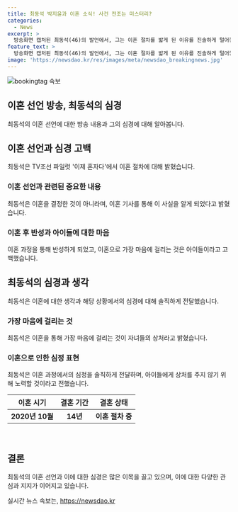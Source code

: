 ```yaml
---
title: 최동석 박지윤과 이혼 소식! 사건 전조는 미스터리?
categories:
  - News
excerpt: >
  방송화면 캡처된 최동석(46)의 발언에서, 그는 이혼 절차를 밟게 된 이유를 진솔하게 털어놓았다. 결혼 생활을 통해 반성하게 되고, 아이들에게 상처주지 않을까 하는 걱정을 토로했다. 또한 이혼 결정에 대해 주변의 반응과 자신의 심경을 솔직하게 고백했다. 최동석의 이야기는 감정적이고 따뜻한 인간 이야기로 사람들의 공감을 얻을 것으로 보인다.
feature_text: >
  방송화면 캡처된 최동석(46)의 발언에서, 그는 이혼 절차를 밟게 된 이유를 진솔하게 털어놓았다. 결혼 생활을 통해 반성하게 되고, 아이들에게 상처주지 않을까 하는 걱정을 토로했다. 또한 이혼 결정에 대해 주변의 반응과 자신의 심경을 솔직하게 고백했다. 최동석의 이야기는 감정적이고 따뜻한 인간 이야기로 사람들의 공감을 얻을 것으로 보인다.
image: 'https://newsdao.kr/res/images/meta/newsdao_breakingnews.jpg'
---
```


<p><img src="https://newsdao.kr/res/images/meta/newsdao_breakingnews.jpg" alt="bookingtag 속보" /></p>

<h2 data-ke-size="size26">이혼 선언 방송, 최동석의 심경</h2>

<p data-ke-size="size16">최동석의 이혼 선언에 대한 방송 내용과 그의 심경에 대해 알아봅니다.</p>

<h2 data-ke-size="size26">이혼 선언과 심경 고백</h2>

<p data-ke-size="size16">최동석은 TV조선 파일럿 '이제 혼자다'에서 이혼 절차에 대해 밝혔습니다.</p>

<h3 data-ke-size="size24">이혼 선언과 관련된 중요한 내용</h3>

<p data-ke-size="size16">최동석은 이혼을 결정한 것이 아니라며, 이혼 기사를 통해 이 사실을 알게 되었다고 밝혔습니다.</p>

<h3 data-ke-size="size24">이혼 후 반성과 아이들에 대한 마음</h3>

<p data-ke-size="size16">이혼 과정을 통해 반성하게 되었고, 이혼으로 가장 마음에 걸리는 것은 아이들이라고 고백했습니다.</p>

<h2 data-ke-size="size26">최동석의 심경과 생각</h2>

<p data-ke-size="size16">최동석은 이혼에 대한 생각과 해당 상황에서의 심경에 대해 솔직하게 전달했습니다.</p>

<h3 data-ke-size="size24">가장 마음에 걸리는 것</h3>

<p data-ke-size="size16">최동석은 이혼을 통해 가장 마음에 걸리는 것이 자녀들의 상처라고 밝혔습니다.</p>

<h3 data-ke-size="size24">이혼으로 인한 심정 표현</h3>

<p data-ke-size="size16">최동석은 이혼 과정에서의 심정을 솔직하게 전달하며, 아이들에게 상처를 주지 않기 위해 노력할 것이라고 전했습니다.</p>

<table>
    <thead>
        <tr>
            <th style="text-align: center; height: 17px;"><b>이혼 시기</b></th>
            <th style="text-align: center; height: 17px;"><b>결혼 기간</b></th>
            <th style="text-align: center; height: 17px;"><b>결혼 상태</b></th>
        </tr>
    </thead>
    <tbody>
        <tr>
            <td style="text-align: center; height: 17px;"><b>2020년 10월</b></td>
            <td style="text-align: center; height: 17px;"><b>14년</b></td>
            <td style="text-align: center; height: 17px;"><b>이혼 절차 중</b></td>
        </tr>
    </tbody>
</table>

<p data-ke-size="size16">&nbsp;</p>

<h2 data-ke-size="size26">결론</h2>

<p data-ke-size="size16">최동석의 이혼 선언과 이에 대한 심경은 많은 이목을 끌고 있으며, 이에 대한 다양한 관심과 지지가 이어지고 있습니다.</p>
실시간 뉴스 속보는, <a href="https://newsdao.kr" rel="dofollow">https://newsdao.kr</a>


